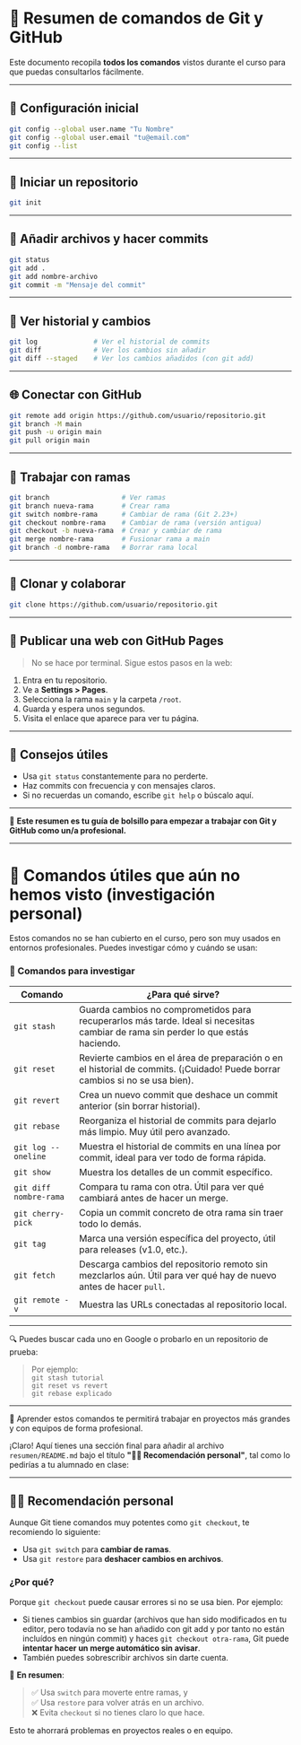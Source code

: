 # 📌 Resumen de comandos de Git y GitHub

Este documento recopila **todos los comandos** vistos durante el curso para que puedas consultarlos fácilmente.

---

## 🔧 Configuración inicial

```bash
git config --global user.name "Tu Nombre"
git config --global user.email "tu@email.com"
git config --list
```

---

## 📁 Iniciar un repositorio

```bash
git init
```

---

## 📄 Añadir archivos y hacer commits

```bash
git status
git add .
git add nombre-archivo
git commit -m "Mensaje del commit"
```

---

## 📜 Ver historial y cambios

```bash
git log              # Ver el historial de commits
git diff             # Ver los cambios sin añadir
git diff --staged    # Ver los cambios añadidos (con git add)
```

---

## 🌐 Conectar con GitHub

```bash
git remote add origin https://github.com/usuario/repositorio.git
git branch -M main
git push -u origin main
git pull origin main
```

---

## 🌱 Trabajar con ramas

```bash
git branch                  # Ver ramas
git branch nueva-rama       # Crear rama
git switch nombre-rama      # Cambiar de rama (Git 2.23+)
git checkout nombre-rama    # Cambiar de rama (versión antigua)
git checkout -b nueva-rama  # Crear y cambiar de rama
git merge nombre-rama       # Fusionar rama a main
git branch -d nombre-rama   # Borrar rama local
```

---

## 🤝 Clonar y colaborar

```bash
git clone https://github.com/usuario/repositorio.git
```

---

## 🚀 Publicar una web con GitHub Pages

> No se hace por terminal. Sigue estos pasos en la web:

1. Entra en tu repositorio.
2. Ve a **Settings > Pages**.
3. Selecciona la rama `main` y la carpeta `/root`.
4. Guarda y espera unos segundos.
5. Visita el enlace que aparece para ver tu página.

---

## 🧠 Consejos útiles

* Usa `git status` constantemente para no perderte.
* Haz commits con frecuencia y con mensajes claros.
* Si no recuerdas un comando, escribe `git help` o búscalo aquí.

---

🧾 **Este resumen es tu guía de bolsillo para empezar a trabajar con Git y GitHub como un/a profesional.**

---

# 🧪 Comandos útiles que aún no hemos visto (investigación personal)

Estos comandos no se han cubierto en el curso, pero son muy usados en entornos profesionales. Puedes investigar cómo y cuándo se usan:

### 📌 Comandos para investigar

| Comando                     | ¿Para qué sirve? |
|----------------------------|------------------|
| `git stash`                | Guarda cambios no comprometidos para recuperarlos más tarde. Ideal si necesitas cambiar de rama sin perder lo que estás haciendo. |
| `git reset`                | Revierte cambios en el área de preparación o en el historial de commits. (¡Cuidado! Puede borrar cambios si no se usa bien). |
| `git revert`               | Crea un nuevo commit que deshace un commit anterior (sin borrar historial). |
| `git rebase`               | Reorganiza el historial de commits para dejarlo más limpio. Muy útil pero avanzado. |
| `git log --oneline`        | Muestra el historial de commits en una línea por commit, ideal para ver todo de forma rápida. |
| `git show`                 | Muestra los detalles de un commit específico. |
| `git diff nombre-rama`     | Compara tu rama con otra. Útil para ver qué cambiará antes de hacer un merge. |
| `git cherry-pick`          | Copia un commit concreto de otra rama sin traer todo lo demás. |
| `git tag`                  | Marca una versión específica del proyecto, útil para releases (v1.0, etc.). |
| `git fetch`                | Descarga cambios del repositorio remoto sin mezclarlos aún. Útil para ver qué hay de nuevo antes de hacer `pull`. |
| `git remote -v`            | Muestra las URLs conectadas al repositorio local. |

---

🔍 Puedes buscar cada uno en Google o probarlo en un repositorio de prueba:

> Por ejemplo:  
> `git stash tutorial`  
> `git reset vs revert`  
> `git rebase explicado`

---

🧠 Aprender estos comandos te permitirá trabajar en proyectos más grandes y con equipos de forma profesional.

¡Claro! Aquí tienes una sección final para añadir al archivo `resumen/README.md` bajo el título **"🧑‍🏫 Recomendación personal"**, tal como lo pedirías a tu alumnado en clase:

---


## 🧑‍🏫 Recomendación personal

Aunque Git tiene comandos muy potentes como `git checkout`, te recomiendo lo siguiente:

- Usa `git switch` para **cambiar de ramas**.
- Usa `git restore` para **deshacer cambios en archivos**.

### ¿Por qué?

Porque `git checkout` puede causar errores si no se usa bien. Por ejemplo:

- Si tienes cambios sin guardar (archivos que han sido modificados en tu editor, pero todavía no se han añadido con git add y por tanto no están incluídos en ningún commit) y haces `git checkout otra-rama`, Git puede **intentar hacer un merge automático sin avisar**.
- También puedes sobrescribir archivos sin darte cuenta.

🧠 **En resumen**:
> ✅ Usa `switch` para moverte entre ramas, y  
> ✅ Usa `restore` para volver atrás en un archivo.  
> ❌ Evita `checkout` si no tienes claro lo que hace.

Esto te ahorrará problemas en proyectos reales o en equipo.
